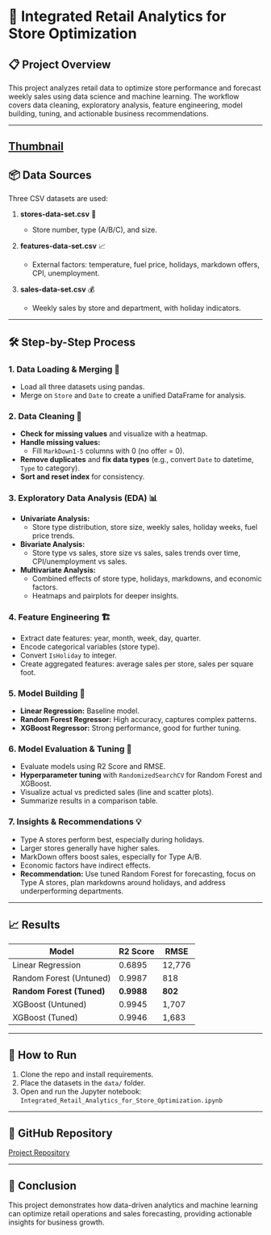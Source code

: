 # 🏬 Integrated Retail Analytics for Store Optimization

## 📋 Project Overview

This project analyzes retail data to optimize store performance and forecast weekly sales using data science and machine learning. The workflow covers data cleaning, exploratory analysis, feature engineering, model building, tuning, and actionable business recommendations.

---

## [Thumbnail](Thumbnail.png)

## 📦 Data Sources

Three CSV datasets are used:

1. **stores-data-set.csv** 🏢

   - Store number, type (A/B/C), and size.

2. **features-data-set.csv** 📈

   - External factors: temperature, fuel price, holidays, markdown offers, CPI, unemployment.

3. **sales-data-set.csv** 💰
   - Weekly sales by store and department, with holiday indicators.

---

## 🛠️ Step-by-Step Process

### 1. Data Loading & Merging 🔗

- Load all three datasets using pandas.
- Merge on `Store` and `Date` to create a unified DataFrame for analysis.

### 2. Data Cleaning 🧹

- **Check for missing values** and visualize with a heatmap.
- **Handle missing values:**
  - Fill `MarkDown1-5` columns with 0 (no offer = 0).
- **Remove duplicates** and **fix data types** (e.g., convert `Date` to datetime, `Type` to category).
- **Sort and reset index** for consistency.

### 3. Exploratory Data Analysis (EDA) 📊

- **Univariate Analysis:**
  - Store type distribution, store size, weekly sales, holiday weeks, fuel price trends.
- **Bivariate Analysis:**
  - Store type vs sales, store size vs sales, sales trends over time, CPI/unemployment vs sales.
- **Multivariate Analysis:**
  - Combined effects of store type, holidays, markdowns, and economic factors.
  - Heatmaps and pairplots for deeper insights.

### 4. Feature Engineering 🏗️

- Extract date features: year, month, week, day, quarter.
- Encode categorical variables (store type).
- Convert `IsHoliday` to integer.
- Create aggregated features: average sales per store, sales per square foot.

### 5. Model Building 🤖

- **Linear Regression:** Baseline model.
- **Random Forest Regressor:** High accuracy, captures complex patterns.
- **XGBoost Regressor:** Strong performance, good for further tuning.

### 6. Model Evaluation & Tuning 🏁

- Evaluate models using R2 Score and RMSE.
- **Hyperparameter tuning** with `RandomizedSearchCV` for Random Forest and XGBoost.
- Visualize actual vs predicted sales (line and scatter plots).
- Summarize results in a comparison table.

### 7. Insights & Recommendations 💡

- Type A stores perform best, especially during holidays.
- Larger stores generally have higher sales.
- MarkDown offers boost sales, especially for Type A/B.
- Economic factors have indirect effects.
- **Recommendation:** Use tuned Random Forest for forecasting, focus on Type A stores, plan markdowns around holidays, and address underperforming departments.

---

## 📈 Results

| Model                     | R2 Score   | RMSE    |
| ------------------------- | ---------- | ------- |
| Linear Regression         | 0.6895     | 12,776  |
| Random Forest (Untuned)   | 0.9987     | 818     |
| **Random Forest (Tuned)** | **0.9988** | **802** |
| XGBoost (Untuned)         | 0.9945     | 1,707   |
| XGBoost (Tuned)           | 0.9946     | 1,683   |

---

## 🚀 How to Run

1. Clone the repo and install requirements.
2. Place the datasets in the `data/` folder.
3. Open and run the Jupyter notebook:  
   `Integrated_Retail_Analytics_for_Store_Optimization.ipynb`

---

## 🔗 GitHub Repository

[Project Repository](https://github.com/dipankarmajumdar/Integrated-Retail-Analytics-for-Store-Optimization)

---

## 📝 Conclusion

This project demonstrates how data-driven analytics and machine learning can optimize retail operations and sales forecasting, providing actionable insights for business growth.
